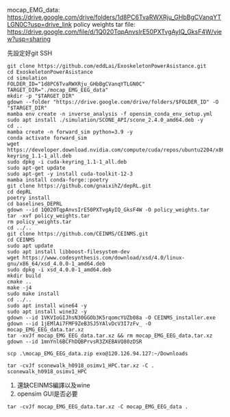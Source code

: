 mocap_EMG_data: https://drive.google.com/drive/folders/1d8PC6TvaRWXRju_GHbBgCVanqYTLGN0C?usp=drive_link
policy weights tar file: https://drive.google.com/file/d/1Q020TqpAnvsIrE50PXTvgAyIQ_GksF4W/view?usp=sharing

先設定好git SSH
```
git clone https://github.com/eddLai/ExoskeletonPowerAsistance.git
cd ExoskeletonPowerAsistance
cd simulation
FOLDER_ID="1d8PC6TvaRWXRju_GHbBgCVanqYTLGN0C" TARGET_DIR="./mocap_EMG_EEG_data"
mkdir -p "$TARGET_DIR"
gdown --folder "https://drive.google.com/drive/folders/$FOLDER_ID" -O "$TARGET_DIR"
mamba env create -n inverse_analysis -f opensim_conda_env_setup.yml
sudo apt install ./simulation/SCONE_API/scone_2.4.0_amd64.deb -y
cd ..
mamba create -n forward_sim python=3.9 -y
conda activate forward_sim
wget https://developer.download.nvidia.com/compute/cuda/repos/ubuntu2204/x86_64/cuda-keyring_1.1-1_all.deb
sudo dpkg -i cuda-keyring_1.1-1_all.deb
sudo apt-get update
sudo apt-get -y install cuda-toolkit-12-3
mamba install conda-forge::poetry
git clone https://github.com/gnaixihZ/depRL.git
cd depRL
poetry install
cd baselines_DEPRL
gdown --id 1Q020TqpAnvsIrE50PXTvgAyIQ_GksF4W -O policy_weights.tar
tar -xvf policy_weights.tar
rm policy_weights.tar
cd ../..
git clone https://github.com/CEINMS/CEINMS.git
cd CEINMS
sudo apt update
sudo apt install libboost-filesystem-dev
wget https://www.codesynthesis.com/download/xsd/4.0/linux-gnu/x86_64/xsd_4.0.0-1_amd64.deb
sudo dpkg -i xsd_4.0.0-1_amd64.deb
mkdir build
cmake ..
make -j4
sudo make install
cd ../..
sudo apt install wine64 -y
sudo apt install wine32 -y
gdown --id 1VKVIoGIJhsN30GGOb3K5rqomcYUZb08a -O CEINMS_installer.exe
gdown --id 1jEMlAi7FMF9ZeB3SJ5YAlvDcV3I7zFv_ -O mocap_EMG_EEG_data.tar.xz
tar -xvJf mocap_EMG_EEG_data.tar.xz && rm mocap_EMG_EEG_data.tar.xz
gdown --id 1mnYnl6BCFhDQBPrvsR3ZXEBAVQ80zDSR
```

`scp .\mocap_EMG_EEG_data.zip exo@120.126.94.127:~/Downloads`

`tar -cvJf sconewalk_h0918_osimv1_HPC.tar.xz -C . sconewalk_h0918_osimv1_HPC`

1. 還缺CEINMS編譯以及wine
2. opensim GUI是否必要


`tar -cvJf mocap_EMG_EEG_data.tar.xz -C mocap_EMG_EEG_data .`